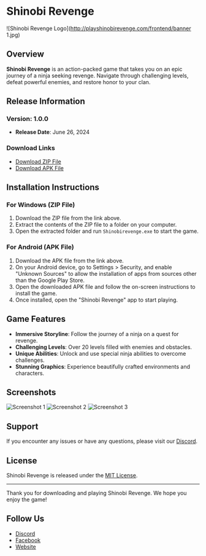 # Shinobi Revenge

![Shinobi Revenge Logo](http://playshinobirevenge.com/frontend/banner 1.jpg)

## Overview

**Shinobi Revenge** is an action-packed game that takes you on an epic journey of a ninja seeking revenge. Navigate through challenging levels, defeat powerful enemies, and restore honor to your clan.

## Release Information

### Version: 1.0.0

- **Release Date**: June 26, 2024

### Download Links

- [Download ZIP File](https://github.com/username/repository/releases/download/v1.0.0/shinobi_revenge.zip)
- [Download APK File](https://github.com/username/repository/releases/download/v1.0.0/shinobi_revenge.apk)

## Installation Instructions

### For Windows (ZIP File)

1. Download the ZIP file from the link above.
2. Extract the contents of the ZIP file to a folder on your computer.
3. Open the extracted folder and run `Shinobirevenge.exe` to start the game.

### For Android (APK File)

1. Download the APK file from the link above.
2. On your Android device, go to Settings > Security, and enable "Unknown Sources" to allow the installation of apps from sources other than the Google Play Store.
3. Open the downloaded APK file and follow the on-screen instructions to install the game.
4. Once installed, open the "Shinobi Revenge" app to start playing.

## Game Features

- **Immersive Storyline**: Follow the journey of a ninja on a quest for revenge.
- **Challenging Levels**: Over 20 levels filled with enemies and obstacles.
- **Unique Abilities**: Unlock and use special ninja abilities to overcome challenges.
- **Stunning Graphics**: Experience beautifully crafted environments and characters.

## Screenshots

![Screenshot 1](path/to/screenshot1.png)
![Screenshot 2](path/to/screenshot2.png)
![Screenshot 3](path/to/screenshot3.png)

## Support

If you encounter any issues or have any questions, please visit our [Discord](https://discord.gg/TK6qFfhv).

## License

Shinobi Revenge is released under the [MIT License](LICENSE).

---

Thank you for downloading and playing Shinobi Revenge. We hope you enjoy the game!

## Follow Us

- [Discord](https://discord.gg/TK6qFfhv)
- [Facebook](https://facebook.com/groups/shinobirevenge?_rdc=1&_rdr)
- [Website](https://playshinobirevenge.com)
